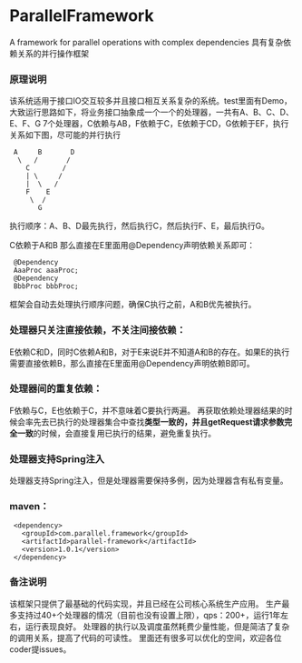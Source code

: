 # ParallelFramework
A framework for parallel operations with complex dependencies 具有复杂依赖关系的并行操作框架

### 原理说明
该系统适用于接口IO交互较多并且接口相互关系复杂的系统。test里面有Demo，大致运行思路如下，将业务接口抽象成一个一个的处理器，一共有A、B、C、D、E、F、G 7个处理器，C依赖与AB，F依赖于C，E依赖于CD，G依赖于EF，执行关系如下图，尽可能的并行执行

     A     B       D
      \   /       /
        C        / 
        | \     /
        |  \   /
        F    E
         \  /
           G 
     			
执行顺序：A、B、D最先执行，然后执行C，然后执行F、E，最后执行G。

C依赖于A和B
那么直接在E里面用@Dependency声明依赖关系即可：
     
	 @Dependency
     AaaProc aaaProc;
     @Dependency
     BbbProc bbbProc;
	 

框架会自动去处理执行顺序问题，确保C执行之前，A和B优先被执行。

### 处理器只关注直接依赖，不关注间接依赖：
E依赖C和D，同时C依赖A和B，对于E来说E并不知道A和B的存在。如果E的执行需要直接依赖B，那么直接在E里面用@Dependency声明依赖B即可。

### 处理器间的重复依赖：
F依赖与C，E也依赖于C，并不意味着C要执行两遍。
再获取依赖处理器结果的时候会率先去已执行的处理器集合中查找**类型一致的，并且getRequest请求参数完全一致**的时候，会直接复用已执行的结果，避免重复执行。

### 处理器支持Spring注入
处理器支持Spring注入，但是处理器需要保持多例，因为处理器含有私有变量。

### maven：
      
     <dependency>
       <groupId>com.parallel.framework</groupId>
       <artifactId>parallel-framework</artifactId>
       <version>1.0.1</version>
     </dependency>
     
### 备注说明
该框架只提供了最基础的代码实现，并且已经在公司核心系统生产应用。
生产最多支持过40+个处理器的情况（目前也没有设置上限），qps：200+，运行1年左右，运行表现良好。
处理器的执行以及调度虽然耗费少量性能，但是简洁了复杂的调用关系，提高了代码的可读性。
里面还有很多可以优化的空间，欢迎各位coder提issues。

